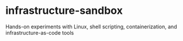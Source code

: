 # infrastructure-sandbox
Hands-on experiments with Linux, shell scripting, containerization, and infrastructure-as-code tools
